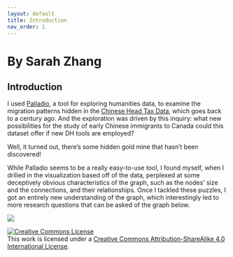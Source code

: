 ```yaml
---
layout: default
title: Introduction
nav_order: 1
---
```



# By Sarah Zhang 

## Introduction


I used [Palladio](http://hdlab.stanford.edu/palladio/), a tool for exploring humanities data,  to examine the migration patterns hidden in the [Chinese Head Tax Data](https://www.bac-lac.gc.ca/eng/discover/immigration/immigration-records/immigrants-china-1885-1949/Pages/introduction.aspx), which goes back to a century ago. And the exploration was driven by this inquiry: what new possibilities for the study of early Chinese immigrants to Canada could this dataset offer if new DH tools are employed?

Well, it turned out, there’s some hidden gold mine that hasn’t been discovered!

While Palladio seems to be a really easy-to-use tool, I found myself, when I drilled in the visualization based off of the data, perplexed at some deceptively obvious characteristics of the graph, such as the nodes’ size and the connections, and their relationships. Once I tackled these puzzles, I got an entirely new understanding of the graph, which interestingly led to more research questions that can be asked of the graph below.

![](http://blogs.ubc.ca/szhang/files/2018/08/palladio-animated.gif) 

<a rel="license" href="http://creativecommons.org/licenses/by-sa/4.0/"><img alt="Creative Commons License" style="border-width:0" src="https://i.creativecommons.org/l/by-sa/4.0/88x31.png" /></a><br />This work is licensed under a <a rel="license" href="http://creativecommons.org/licenses/by-sa/4.0/">Creative Commons Attribution-ShareAlike 4.0 International License</a>.
